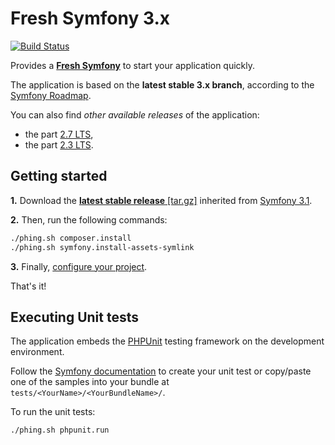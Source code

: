 Fresh Symfony 3.x
=================
[![Build Status](https://travis-ci.org/kmelia/fresh-symfony.svg?branch=master)](https://travis-ci.org/kmelia/fresh-symfony/branches)

Provides a [**Fresh Symfony**][1] to start your application quickly.

The application is based on the **latest stable 3.x branch**, according to the [Symfony Roadmap][4].

You can also find *other available releases* of the application:

 * the part [2.7 LTS][9],
 * the part [2.3 LTS][8].

Getting started
---------------
**1.** Download the [**latest stable release** [tar.gz]][2] inherited from [Symfony 3.1][3].

**2.** Then, run the following commands:
```bash
./phing.sh composer.install
./phing.sh symfony.install-assets-symlink
```

**3.** Finally, [configure your project][7].

That's it!

Executing Unit tests
--------------------

The application embeds the [PHPUnit][5] testing framework on the development environment.

Follow the [Symfony documentation][6] to create your unit test or copy/paste one of the samples into your bundle at `tests/<YourName>/<YourBundleName>/`.

To run the unit tests:
```bash
./phing.sh phpunit.run
```


  [1]: https://bitbucket.org/kmelia/fresh-symfony "Fresh Symfony"
  [2]: https://bitbucket.org/kmelia/fresh-symfony/get/master.tar.gz "Latest stable release of Fresh Symfony"
  [3]: https://github.com/symfony/symfony-standard/tree/3.1 "The Symfony Standard Edition 3.1 release"
  [4]: https://symfony.com/roadmap "Symfony roadmap"
  [5]: https://phpunit.de/manual/current/en/ "The PHPUnit stable release"
  [6]: https://symfony.com/doc/current/book/testing.html "Symfony documentation"
  [7]: https://bitbucket.org/kmelia/fresh-symfony/src/master/CONFIGURE.md "Fresh Symfony documentation"
  [8]: https://bitbucket.org/kmelia/fresh-symfony/src/release/2.3_LTS/README.md "Fresh Symfony 2.3 LTS"
  [9]: https://bitbucket.org/kmelia/fresh-symfony/src/release/2.7_LTS/README.md "Fresh Symfony 2.7 LTS"
